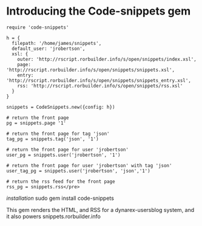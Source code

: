 # Introducing the Code-snippets gem

    require 'code-snippets'

    h = {
      filepath: '/home/james/snippets', 
      default_user: 'jrobertson',
      xsl: {
        outer: 'http://rscript.rorbuilder.info/s/open/snippets/index.xsl', 
        page: 'http://rscript.rorbuilder.info/s/open/snippets/snippets.xsl', 
        entry: 'http://rscript.rorbuilder.info/s/open/snippets/snippets_entry.xsl', 
        rss: 'http://rscript.rorbuilder.info/s/open/snippets/rss.xsl'
      }
    }

    snippets = CodeSnippets.new({config: h})

    # return the front page
    pg = snippets.page '1'

    # return the front page for tag 'json'
    tag_pg = snippets.tag('json', '1')

    # return the front page for user 'jrobertson'
    user_pg = snippets.user('jrobertson', '1')

    # return the front page for user 'jrobertson' with tag 'json'
    user_tag_pg = snippets.user('jrobertson', 'json','1')

    # return the rss feed for the front page
    rss_pg = snippets.rss</pre>

    
*installation* sudo gem install code-snippets

This gem renders the HTML, and RSS for a dynarex-usersblog system, and it also powers snippets.rorbuilder.info

